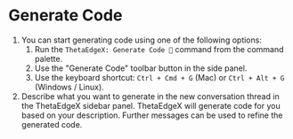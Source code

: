 # Generate Code

1. You can start generating code using one of the following options:
   1. Run the `ThetaEdgeX: Generate Code 💬` command from the command palette.
   1. Use the "Generate Code" toolbar button in the side panel.
   1. Use the keyboard shortcut: `Ctrl + Cmd + G` (Mac) or `Ctrl + Alt + G` (Windows / Linux).
2. Describe what you want to generate in the new conversation thread in the ThetaEdgeX sidebar panel. ThetaEdgeX will generate code for you based on your description. Further messages can be used to refine the generated code.
